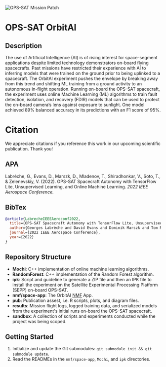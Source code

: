 ![OPS-SAT Mission Patch](https://github.com/georgeslabreche/opssat-orbitai/blob/main/pub/images/ops-sat_mission_patch.png?raw=true)

# OPS-SAT OrbitAI
## Description
The use of Artificial Intelligence (AI) is of rising interest for space-segment applications despite limited technology demonstrators on-board flying spacecrafts. Past missions have restricted their experience with AI to inferring models that were trained on the ground prior to being uplinked to a spacecraft. The OrbitAI experiment pushes the envelope by breaking away from this trend and shifting ML training from a ground activity to an autonomous in-flight operation. Running on-board the OPS-SAT spacecraft, the experiment uses online Machine Learning (ML) algorithms to train fault detection, isolation, and recovery (FDIR) models that can be used to protect the on-board camera’s lens against exposure to sunlight. One model achieved 89% balanced accuracy in its predictions with an F1 score of 95%.

# Citation
We appreciate citations if you reference this work in our upcoming scientific publication. Thank you!

## APA
Labrèche, G., Evans, D., Marszk, D., Mladenov, T., Shiradhonkar, V., Soto, T., & Zelenevskiy, V. (2022). OPS-SAT Spacecraft Autonomy with TensorFlow Lite, Unsupervised Learning, and Online Machine Learning. _2022 IEEE Aerospace Conference._

## BibTex
```bibtex
@article{LabrecheIEEEAeroconf2022,
  title={OPS-SAT Spacecraft Autonomy with TensorFlow Lite, Unsupervised Learning, and Online Machine Learning},
  author={Georges Labrèche and David Evans and Dominik Marszk and Tom Mladenov and Vasundhara Shiradhonkar and Tanguy Soto and Vladimir Zelenevskiy},
  journal={2022 IEEE Aerospace Conference},
  year={2022}
}
```

## Repository Structure
- **Mochi**: C++ implementation of online machine learning algorithms.
- **RandomForest**: C++ implementation of the Random Forest algorithm.
- **ipk**: Script and guideline to generate a ZIP file and then an IPK file to install the experiment on the Satellite Experimental Processing Platform (SEPP) on-board OPS-SAT.
- **nmf/space-app**: The OrbitAI [NMF](https://github.com/esa/nmf-mission-ops-sat) App.
- **pub**: Publication assest, i.e. R scripts, plots, and diagram files.
- **results**: Mission flight logs, logged training data, and serialized models from the experiment's initial runs on-board the OPS-SAT spacecraft.
- **sandbox**: A collection of scripts and experiments conducted while the project was being scoped.
## Getting Started
1. Initialize and update the Git submodules: `git submodule init && git submodule update`.
2. Read the READMEs in the `nmf/space-app`, `Mochi`, and `ipk` directories.
